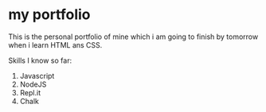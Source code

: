 # my portfolio

This is the personal portfolio of mine which i am going to finish by tomorrow when i learn HTML ans CSS.

Skills I know so far:

1. Javascript
1. NodeJS
1. Repl.it
1. Chalk
